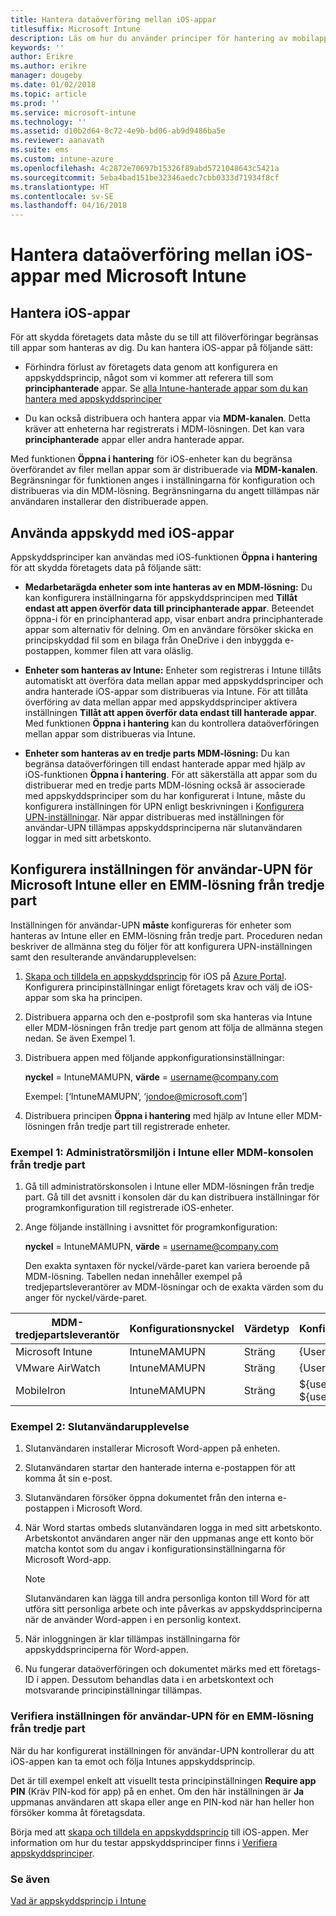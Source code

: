 ```yaml
---
title: Hantera dataöverföring mellan iOS-appar
titlesuffix: Microsoft Intune
description: Läs om hur du använder principer för hantering av mobilappar i Microsoft Intune för att hantera dataöverföringar mellan appar.
keywords: ''
author: Erikre
ms.author: erikre
manager: dougeby
ms.date: 01/02/2018
ms.topic: article
ms.prod: ''
ms.service: microsoft-intune
ms.technology: ''
ms.assetid: d10b2d64-8c72-4e9b-bd06-ab9d9486ba5e
ms.reviewer: aanavath
ms.suite: ems
ms.custom: intune-azure
ms.openlocfilehash: 4c2872e70697b15326f89abd5721048643c5421a
ms.sourcegitcommit: 5eba4bad151be32346aedc7cbb0333d71934f8cf
ms.translationtype: HT
ms.contentlocale: sv-SE
ms.lasthandoff: 04/16/2018
---
```

# <a name="how-to-manage-data-transfer-between-ios-apps-in-microsoft-intune"></a>Hantera dataöverföring mellan iOS-appar med Microsoft Intune
## <a name="manage-ios-apps"></a>Hantera iOS-appar
För att skydda företagets data måste du se till att filöverföringar begränsas till appar som hanteras av dig.  Du kan hantera iOS-appar på följande sätt:

-   Förhindra förlust av företagets data genom att konfigurera en appskyddsprincip, något som vi kommer att referera till som **principhanterade** appar. Se [alla Intune-hanterade appar som du kan hantera med appskyddsprinciper](https://www.microsoft.com/cloud-platform/microsoft-intune-apps)

-   Du kan också distribuera och hantera appar via **MDM-kanalen**.  Detta kräver att enheterna har registrerats i MDM-lösningen. Det kan vara **principhanterade** appar eller andra hanterade appar.

Med funktionen **Öppna i hantering** för iOS-enheter kan du begränsa överförandet av filer mellan appar som är distribuerade via **MDM-kanalen**. Begränsningar för funktionen anges i inställningarna för konfiguration och distribueras via din MDM-lösning.  Begränsningarna du angett tillämpas när användaren installerar den distribuerade appen.

##  <a name="using-app-protection-with-ios-apps"></a>Använda appskydd med iOS-appar
Appskyddsprinciper kan användas med iOS-funktionen **Öppna i hantering** för att skydda företagets data på följande sätt:

-   **Medarbetarägda enheter som inte hanteras av en MDM-lösning:** Du kan konfigurera inställningarna för appskyddsprincipen med **Tillåt endast att appen överför data till principhanterade appar**. Beteendet öppna-i för en principhanterad app, visar enbart andra principhanterade appar som alternativ för delning. Om en användare försöker skicka en principskyddad fil som en bilaga från OneDrive i den inbyggda e-postappen, kommer filen att vara oläslig.

-   **Enheter som hanteras av Intune:** Enheter som registreras i Intune tillåts automatiskt att överföra data mellan appar med appskyddsprinciper och andra hanterade iOS-appar som distribueras via Intune. För att tillåta överföring av data mellan appar med appskyddsprinciper aktivera inställningen **Tillåt att appen överför data endast till hanterade appar**. Med funktionen **Öppna i hantering** kan du kontrollera dataöverföringen mellan appar som distribueras via Intune.   

-   **Enheter som hanteras av en tredje parts MDM-lösning:** Du kan begränsa dataöverföringen till endast hanterade appar med hjälp av iOS-funktionen **Öppna i hantering**.
För att säkerställa att appar som du distribuerar med en tredje parts MDM-lösning också är associerade med appskyddsprinciper som du har konfigurerat i Intune, måste du konfigurera inställningen för UPN enligt beskrivningen i [Konfigurera UPN-inställningar](#configure-user-upn-setting-for-third-party-emm).  När appar distribueras med inställningen för användar-UPN tillämpas appskyddsprinciperna när slutanvändaren loggar in med sitt arbetskonto.

## <a name="configure-user-upn-setting-for-microsoft-intune-or-third-party-emm"></a>Konfigurera inställningen för användar-UPN för Microsoft Intune eller en EMM-lösning från tredje part
Inställningen för användar-UPN **måste** konfigureras för enheter som hanteras av Intune eller en EMM-lösning från tredje part. Proceduren nedan beskriver de allmänna steg du följer för att konfigurera UPN-inställningen samt den resulterande användarupplevelsen:

1.  [Skapa och tilldela en appskyddsprincip](app-protection-policies.md) för iOS på [Azure Portal](https://portal.azure.com). Konfigurera principinställningar enligt företagets krav och välj de iOS-appar som ska ha principen.

2.  Distribuera apparna och den e-postprofil som ska hanteras via Intune eller MDM-lösningen från tredje part genom att följa de allmänna stegen nedan. Se även Exempel 1.

3.  Distribuera appen med följande appkonfigurationsinställningar:

      **nyckel** = IntuneMAMUPN,  **värde** = <username@company.com>

      Exempel: [‘IntuneMAMUPN’, ‘jondoe@microsoft.com’]

4.  Distribuera principen **Öppna i hantering** med hjälp av Intune eller MDM-lösningen från tredje part till registrerade enheter.


### <a name="example-1-admin-experience-in-intune-or-third-party-mdm-console"></a>Exempel 1: Administratörsmiljön i Intune eller MDM-konsolen från tredje part

1. Gå till administratörskonsolen i Intune eller MDM-lösningen från tredje part. Gå till det avsnitt i konsolen där du kan distribuera inställningar för programkonfiguration till registrerade iOS-enheter.

2. Ange följande inställning i avsnittet för programkonfiguration:

   **nyckel** = IntuneMAMUPN,  **värde** = <username@company.com>

   Den exakta syntaxen för nyckel/värde-paret kan variera beroende på MDM-lösning. Tabellen nedan innehåller exempel på tredjepartsleverantörer av MDM-lösningar och de exakta värden som du anger för nyckel/värde-paret.

|MDM-tredjepartsleverantör| Konfigurationsnyckel | Värdetyp | Konfigurationsvärde|
| ------- | ---- | ---- | ---- |
|Microsoft Intune| IntuneMAMUPN | Sträng | {UserPrincipalName}|
|VMware AirWatch| IntuneMAMUPN | Sträng | {UserPrincipalName}|
|MobileIron | IntuneMAMUPN | Sträng | ${userUPN} **eller** ${userEmailAddress} |


### <a name="example-2-end-user-experience"></a>Exempel 2: Slutanvändarupplevelse

1.  Slutanvändaren installerar Microsoft Word-appen på enheten.

2.  Slutanvändaren startar den hanterade interna e-postappen för att komma åt sin e-post.

3.  Slutanvändaren försöker öppna dokumentet från den interna e-postappen i Microsoft Word.

4.  När Word startas ombeds slutanvändaren logga in med sitt arbetskonto.  Arbetskontot användaren anger när den uppmanas ange ett konto bör matcha kontot som du angav i konfigurationsinställningarna för Microsoft Word-app.

    > [!NOTE]
    > Slutanvändaren kan lägga till andra personliga konton till Word för att utföra sitt personliga arbete och inte påverkas av appskyddsprinciperna när de använder Word-appen i en personlig kontext.

5.  När inloggningen är klar tillämpas inställningarna för appskyddsprinciperna för Word-appen.

6.  Nu fungerar dataöverföringen och dokumentet märks med ett företags-ID i appen. Dessutom behandlas data i en arbetskontext och motsvarande principinställningar tillämpas.

### <a name="validate-user-upn-setting-for-third-party-emm"></a>Verifiera inställningen för användar-UPN för en EMM-lösning från tredje part

När du har konfigurerat inställningen för användar-UPN kontrollerar du att iOS-appen kan ta emot och följa Intunes appskyddsprincip.

Det är till exempel enkelt att visuellt testa principinställningen **Require app PIN** (Kräv PIN-kod för app) på en enhet. Om den här inställningen är **Ja** uppmanas användaren att skapa eller ange en PIN-kod när han heller hon försöker komma åt företagsdata.

Börja med att [skapa och tilldela en appskyddsprincip](app-protection-policies.md) till iOS-appen. Mer information om hur du testar appskyddsprinciper finns i [Verifiera appskyddsprinciper](app-protection-policies-validate.md).


### <a name="see-also"></a>Se även
[Vad är appskyddsprincip i Intune](app-protection-policy.md)

